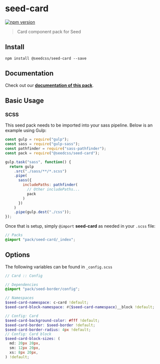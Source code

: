 # seed-card

[![npm version](https://badge.fury.io/js/%40seedcss%2Fseed-card.svg)](https://badge.fury.io/js/%40seedcss%2Fseed-card)

> Card component pack for Seed

## Install

```
npm install @seedcss/seed-card --save
```

## Documentation

Check out our **[documentation of this pack](http://developer.helpscout.net/seed/packs/seed-card/)**.

## Basic Usage

### SCSS

This seed pack needs to be imported into your sass pipeline. Below is an example using Gulp:

```javascript
const gulp = require("gulp");
const sass = require("gulp-sass");
const pathfinder = require("sass-pathfinder");
const pack = require("@seedcss/seed-card");

gulp.task("sass", function() {
  return gulp
    .src("./sass/**/*.scss")
    .pipe(
      sass({
        includePaths: pathfinder(
          // Other includePaths...
          pack
        )
      })
    )
    .pipe(gulp.dest("./css"));
});
```

Once that is setup, simply `@import` **seed-card** as needed in your `.scss` file:

```scss
// Packs
@import "pack/seed-card/_index";
```



## Options

The following variables can be found in `_config.scss`

```scss
// Card :: Config

// Dependencies
@import "pack/seed-border/config";

// Namespaces
$seed-card-namespace: c-card !default;
$seed-card-block-namespace: #{$seed-card-namespace}__block !default;

// Config: Card
$seed-card-background-color: #fff !default;
$seed-card-border: $seed-border !default;
$seed-card-border-radius: 4px !default;
// Config: Card block
$seed-card-block-sizes: (
  md: 20px 20px,
  sm: 12px 20px,
  xs: 8px 20px,
) !default;

```